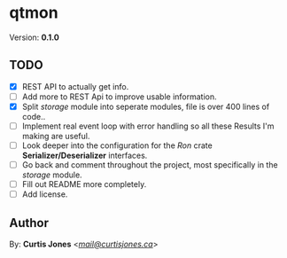 # qtmon
Version: **0.1.0**

## TODO

* [x] REST API to actually get info.
* [ ] Add more to REST Api to improve usable information.
* [x] Split *storage* module into seperate modules, file is over 400 lines of code..
* [ ] Implement real event loop with error handling so all these Results I'm making are useful.
* [ ] Look deeper into the configuration for the *Ron* crate **Serializer/Deserializer** interfaces.
* [ ] Go back and comment throughout the project, most specifically in the *storage* module.
* [ ] Fill out README more completely.
* [ ] Add license.

## Author

By: **Curtis Jones** <*mail@curtisjones.ca*>
